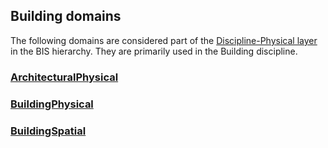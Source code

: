 ## Building domains

The following domains are considered part of the [Discipline-Physical layer](../../guide/intro/bis-organization.md) in the BIS hierarchy. They are primarily used in the Building discipline.

### [ArchitecturalPhysical](../ArchitecturalPhysical.ecschema.md)

### [BuildingPhysical](../BuildingPhysical.ecschema.md)

### [BuildingSpatial](../BuildingSpatial.ecschema.md)

